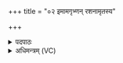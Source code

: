 +++
title = "०२ इमामगृभ्णन् रशनामृतस्य"

+++
<details><summary>पदपाठः</summary>

इ॒माम्। अ॒गृ॒भ्ण॒न्। र॒श॒नाम्। ऋ॒तस्य॑। पूर्वे॑। आयु॑षि। वि॒दथे॑षु। क॒व्या। सा। नः॒। अ॒स्मिन्। सु॒ते। आ। ब॒भू॒व॒। ऋ॒तस्य॑। साम॑न्। स॒रम्। आ॒रप॒न्तीत्या॒ऽरप॑न्ती। २।
</details>

<details><summary>अधिमन्त्रम् (VC)</summary>

- विद्वांसो देवता
- प्रजापतिर्ऋषिः
- निचृत्त्रिष्टुप्
- धैवतः
</details>